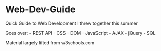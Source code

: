 Web-Dev-Guide
=============

Quick Guide to Web Development I threw together this summer

Goes over:
	- REST API
	- CSS
	- DOM
	- JavaScript
	- AJAX
	- jQuery
	- SQL 

Material largely lifted from w3schools.com 
